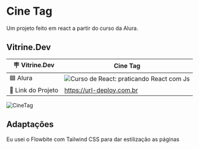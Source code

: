 # Cine Tag

Um projeto feito em react a partir do curso da Alura.

## Vitrine.Dev

| :placard: Vitrine.Dev | Cine Tag |
| --- | --- |
| 🟦 Alura | ![Curso de React: praticando React com Js](https://cursos.alura.com.br/course/react-praticando-react-js) |
| 🔗 Link do Projeto | https://url-deploy.com.br |

![CineTag](https://github.com/J-Vinicius/cinetag/assets/80431647/77159825-73ad-4e6d-b433-fda46130e60f#vitrinedev)

## Adaptações

Eu usei o Flowbite com Tailwind CSS para dar estilização as páginas
